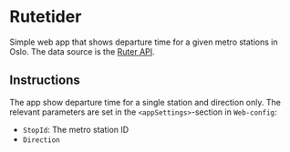 # Rutetider

Simple web app that shows departure time for a given metro stations in Oslo. The data source is the [Ruter API](https://reisapi.ruter.no/help).

## Instructions

The app show departure time for a single station and direction only. The relevant parameters are set in the `<appSettings>`-section in `Web-config`:

- `StopId`: The metro station ID
- `Direction`